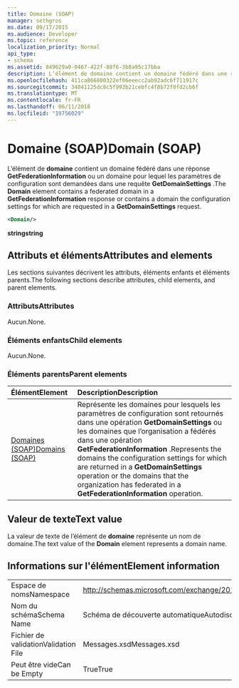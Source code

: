 ```yaml
---
title: Domaine (SOAP)
manager: sethgros
ms.date: 09/17/2015
ms.audience: Developer
ms.topic: reference
localization_priority: Normal
api_type:
- schema
ms.assetid: 849629a0-0467-422f-88f6-3b8a95c17bba
description: L’élément de domaine contient un domaine fédéré dans une réponse GetFederationInformation ou un domaine pour lequel les paramètres de configuration sont demandées dans une requête GetDomainSettings.
ms.openlocfilehash: 411ca866800322ef06eeecc2ab92adc6f711917c
ms.sourcegitcommit: 34041125dc8c5f993b21cebfc4f8b72f0fd2cb6f
ms.translationtype: MT
ms.contentlocale: fr-FR
ms.lasthandoff: 06/11/2018
ms.locfileid: "19756029"
---
```

# <a name="domain-soap"></a><span data-ttu-id="9aaa1-103">Domaine (SOAP)</span><span class="sxs-lookup"><span data-stu-id="9aaa1-103">Domain (SOAP)</span></span>

<span data-ttu-id="9aaa1-104">L’élément de **domaine** contient un domaine fédéré dans une réponse **GetFederationInformation** ou un domaine pour lequel les paramètres de configuration sont demandées dans une requête **GetDomainSettings** .</span><span class="sxs-lookup"><span data-stu-id="9aaa1-104">The **Domain** element contains a federated domain in a **GetFederationInformation** response or contains a domain the configuration settings for which are requested in a **GetDomainSettings** request.</span></span> 
  
```XML
<Domain/> 
```

 <span data-ttu-id="9aaa1-105">**string**</span><span class="sxs-lookup"><span data-stu-id="9aaa1-105">**string**</span></span>
## <a name="attributes-and-elements"></a><span data-ttu-id="9aaa1-106">Attributs et éléments</span><span class="sxs-lookup"><span data-stu-id="9aaa1-106">Attributes and elements</span></span>

<span data-ttu-id="9aaa1-107">Les sections suivantes décrivent les attributs, éléments enfants et éléments parents.</span><span class="sxs-lookup"><span data-stu-id="9aaa1-107">The following sections describe attributes, child elements, and parent elements.</span></span>
  
### <a name="attributes"></a><span data-ttu-id="9aaa1-108">Attributs</span><span class="sxs-lookup"><span data-stu-id="9aaa1-108">Attributes</span></span>

<span data-ttu-id="9aaa1-109">Aucun.</span><span class="sxs-lookup"><span data-stu-id="9aaa1-109">None.</span></span>
  
### <a name="child-elements"></a><span data-ttu-id="9aaa1-110">Éléments enfants</span><span class="sxs-lookup"><span data-stu-id="9aaa1-110">Child elements</span></span>

<span data-ttu-id="9aaa1-111">Aucun.</span><span class="sxs-lookup"><span data-stu-id="9aaa1-111">None.</span></span>
  
### <a name="parent-elements"></a><span data-ttu-id="9aaa1-112">Éléments parents</span><span class="sxs-lookup"><span data-stu-id="9aaa1-112">Parent elements</span></span>

|<span data-ttu-id="9aaa1-113">**Élément**</span><span class="sxs-lookup"><span data-stu-id="9aaa1-113">**Element**</span></span>|<span data-ttu-id="9aaa1-114">**Description**</span><span class="sxs-lookup"><span data-stu-id="9aaa1-114">**Description**</span></span>|
|:-----|:-----|
|[<span data-ttu-id="9aaa1-115">Domaines (SOAP)</span><span class="sxs-lookup"><span data-stu-id="9aaa1-115">Domains (SOAP)</span></span>](domains-soap.md) <br/> |<span data-ttu-id="9aaa1-116">Représente les domaines pour lesquels les paramètres de configuration sont retournés dans une opération **GetDomainSettings** ou les domaines que l’organisation a fédérés dans une opération **GetFederationInformation** .</span><span class="sxs-lookup"><span data-stu-id="9aaa1-116">Represents the domains the configuration settings for which are returned in a **GetDomainSettings** operation or the domains that the organization has federated in a **GetFederationInformation** operation.</span></span>  <br/> |
   
## <a name="text-value"></a><span data-ttu-id="9aaa1-117">Valeur de texte</span><span class="sxs-lookup"><span data-stu-id="9aaa1-117">Text value</span></span>

<span data-ttu-id="9aaa1-118">La valeur de texte de l’élément de **domaine** représente un nom de domaine.</span><span class="sxs-lookup"><span data-stu-id="9aaa1-118">The text value of the **Domain** element represents a domain name.</span></span> 
  
## <a name="element-information"></a><span data-ttu-id="9aaa1-119">Informations sur l'élément</span><span class="sxs-lookup"><span data-stu-id="9aaa1-119">Element information</span></span>

|||
|:-----|:-----|
|<span data-ttu-id="9aaa1-120">Espace de noms</span><span class="sxs-lookup"><span data-stu-id="9aaa1-120">Namespace</span></span>  <br/> |http://schemas.microsoft.com/exchange/2010/Autodiscover  <br/> |
|<span data-ttu-id="9aaa1-121">Nom du schéma</span><span class="sxs-lookup"><span data-stu-id="9aaa1-121">Schema Name</span></span>  <br/> |<span data-ttu-id="9aaa1-122">Schéma de découverte automatique</span><span class="sxs-lookup"><span data-stu-id="9aaa1-122">Autodiscover schema</span></span>  <br/> |
|<span data-ttu-id="9aaa1-123">Fichier de validation</span><span class="sxs-lookup"><span data-stu-id="9aaa1-123">Validation File</span></span>  <br/> |<span data-ttu-id="9aaa1-124">Messages.xsd</span><span class="sxs-lookup"><span data-stu-id="9aaa1-124">Messages.xsd</span></span>  <br/> |
|<span data-ttu-id="9aaa1-125">Peut être vide</span><span class="sxs-lookup"><span data-stu-id="9aaa1-125">Can be Empty</span></span>  <br/> |<span data-ttu-id="9aaa1-126">True</span><span class="sxs-lookup"><span data-stu-id="9aaa1-126">True</span></span>  <br/> |
   


